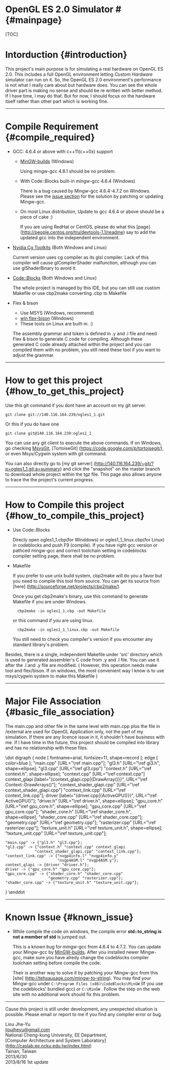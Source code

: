 # OpenGL ES 2.0 Simulator # {#mainpage}

[TOC]

Intorduction {#introduction}
============
This project's main purpose is for simulating a real hardware on OpenGL ES 2.0.
This includes a full OpenGL environment letting *Custom Hardware* simulator can 
run on it. So, the OpenGL ES 2.0 environment's performance is not what I really
care about but hardware does. You can see the whole driver part is making no
sense and should be re written with better method. If I have time, I may do
that. But for now, I should focus on the hardware itself rather than other part
which is working fine.

* * *

Compile Requirement {#compile_required}
===================
- GCC: 4.6.4 or above with c++11(c++0x) support
  + [MinGW-builds](http://sourceforge.net/projects/mingwbuilds/) (Windows)
	
	Using mingw-gcc 4.8.1 should be no problem.
	
  + With Code::Blocks built-in mingw-gcc 4.6.4 (Windows)
  
    There is a bug caused by Mingw-gcc 4.6.4-4.7.2 on Windows. Please see the
    [issue section](#known_issue) for the solution by patching or updating 
    Mingw-gcc.
	
  + On most Linux distribution, Update to gcc 4.6.4 or above should be a piece 
    of cake :)

	If you are using RedHat or CentOS, please do what this [page]
	(http://people.centos.org/tru/devtools-1.1/readme) say to add the updated
	gcc into the independent environment.
  
  
- [Nvidia Cg Toolkits](https://developer.nvidia.com/cg-toolkit-download)
  (Both Windows and Linux)
  
  Current version uses cg compiler as its glsl compiler. Lack of this compiler
  will cause glCompilerShader malfunction, although you can use glShaderBinary
  to avoid it.
	
	
- [Code::Blocks](http://www.codeblocks.org/downloads) (Both Windows and 
  Linux)
	
  The whole project is managed by this IDE, but you can still use custom 
  Makefile or use cbp2make converting .cbp to Makefile
  
  
- Flex & bison
  + Use MSYS (Windows, recommend)
  + [win flex-bison](http://sourceforge.net/projects/winflexbison/) (Windows)
  + These tools on Linux are built-in. :)

  The assembly grammar and token is defined in .y and .l file and need Flex & 
  bison to generate C code for compiling. Although these generated C code
  already attached within the project and you can compiled them with no problem,
  you still need these tool if you want to adjust the grammar.

* * *
  
How to get this project {#how_to_get_this_project}
=======================

Use this git command if you dont have an account on my git server.

	git clone git://140.116.164.239/ogles1_1.git
	
Or this if you do have one
	
	git clone git@140.116.164.239:ogles1_1
	
You can use any git client to execute the above commands. If on Windows, go
checking [MsysGit](http://msysgit.github.io/), [TortoiseGit]
(https://code.google.com/p/tortoisegit/), or even Msys/Cygwin system with git
command.

You can also directly go to [my git server]
(http://140.116.164.239/~git/?p=ogles1_1.git;a=summary) 
and click the "snapshot" on the master branch to download whole project within
the tgz file. This page also allows anyone to trace the the project's current
progress.

* * *

How to Compile this project {#how_to_compile_this_project}
===========================

- Use Code::Blocks
  
  Direcly open ogles1_1.cbp(for Winddows) or ogles1_1_linux.cbp(for Linux) in 
  codeblocks and push F9 (compile). If you have right gcc version or pathced 
  mingw-gcc and correct toolchain setting in codeblocks compiler setting page,
  there shall be no problem.

- Makefile

  If you prefer to use unix build system, cbp2make will do you a favor but you
  need to compile this tool from source. You can get its source from [here]
  (http://sourceforge.net/projects/cbp2make/)
	
  Once you get cbp2make's binary, use this command to generate Makefile if you 
  are under Windows.
  
		cbp2make -in ogles1_1.cbp -out Makefile

  or this command if you are using linux.

		cbp2make -in ogles1_1_linux.cbp -out Makefile

  You still need to check you compiler's version if you encounter any standard
  library's problem.

Besides, there is a single, independent Makefile under 'src' directory which is
used to generated assembler's C code from .y and .l file. You can use it after
the .l and .y file are modified. ( However, this operation needs make tool and
flex/bison. If on windows, the most convenient way I know is to use msys/cygwin
system to make this Makefile )

* * *

Major File Association {#basic_file_association}
======================
The main.cpp and other file in the same level with main.cpp plus the file
in /external are used for OpenGL Application only, not the part of my 
simulation. If there are any licence issue in it, it shouldn't have business
with me. If I have time in the future, this project should be compiled into
library and has no relationship with these files.

\dot
digraph {
	node [ fontname=arial, fontsize=11, shape=record ];
	edge [ color=blue ];
	"main.cpp" [URL="\ref main.cpp"];
	"gl3.h" [URL="\ref gl3.h", 
			 shape=ellipse];
	"gl3.cpp" [URL="\ref gl3.cpp"]
	"context.h" [URL="\ref context.h",
				 shape=ellipse];
	"context.cpp" [URL="\ref context.cpp"]
	context_glapi [label="{context_glapi.cpp|{DrawArray()}}", 
				   URL="\ref Context::DrawArrays()"];
	"context_shader_glapi.cpp" [URL="\ref context_shader_glapi.cpp"]
	"context_link.cpp" [URL="\ref context_link.cpp"];
	driver [label="{driver.cpp|{ActiveGPU()}}", 
			URL="\ref ActiveGPU()"];
	"driver.h" [URL="\ref driver.h",
				shape=ellipse];
	"gpu_core.h" [URL="\ref gpu_core.h",
				  shape=ellipse];
	"gpu_core.cpp" [URL="\ref gpu_core.cpp"];
	"shader_core.h" [URL="\ref shader_core.h",
					 shape=ellipse];
	"shader_core.cpp" [URL="\ref shader_core.cpp"];
	"geometry.cpp" [URL="\ref geometry.cpp"];
	"rasterizer.cpp" [URL="\ref rasterizer.cpp"];
	"texture_unit.h" [URL="\ref texture_unit.h",
					  shape=ellipse];
	"texture_unit.cpp" [URL="\ref texture_unit.cpp"];
	
	"main.cpp" -> {"gl3.h" "gl3.cpp"};
	"gl3.cpp" -> {"context.h" "context.cpp" context_glapi
				 "context_shader_glapi.cpp" "context_link.cpp"};
	"context_link.cpp" -> {"nvgp4info.l" "nvgp4info.y" 
						   "nvgp4ASM.l" "nvgp4ASM.y"};
	context_glapi -> {driver "driver.h"};
	driver -> {"gpu_core.h" "gpu_core.cpp"};
	"gpu_core.cpp" -> {"shader_core.h" "shader_core.cpp" 
					   "geometry.cpp" "rasterizer.cpp"};
	"shader_core.cpp" -> {"texture_unit.h" "texture_unit.cpp"};
					
}
\enddot

* * *

Known Issue {#known_issue}
===========

- While compile the code on windows, the compile error **std::to_string is not
  a member of std** is jumped out.
	
  This is a known bug for mingw-gcc from 4.6.4 to 4.7.2. You can update your 
  Mingw-gcc by [MinGW-builds](http://sourceforge.net/projects/mingwbuilds/files/).
  After you installed newer Mingw-gcc, make sure you have alredy change the
  codeblocks compiler toolchain setting before compile the code.
  
  Their is another way to solve it by patching your Mingw-gcc from this [site]
  (http://tehsausage.com/mingw-to-string). You may find your Mingw-gcc under
  `C:\Program Files (x86)\CodeBlocks\MinGW` (If you use the codeblocks' bundled 
  gcc) or `C:\MinGW` . Follow the step on the web site with no additional work 
  should fix this problem.

* * *

Cause this project is still under development, any unexpected situation is 
possible. Please email or report to me if you find any compiler error or bug.

	
Liou Jhe-Yu <br>
lioujheyu@gmail.com <br>
National Cheng-kung University, EE Department, <br>
[Computer Architecture and System Laboratory]
(http://caslab.ee.ncku.edu.tw/index.html) <br>
Tainan, Taiwan <br>
2013/6/30 <br>
2013/8/16 1st update
